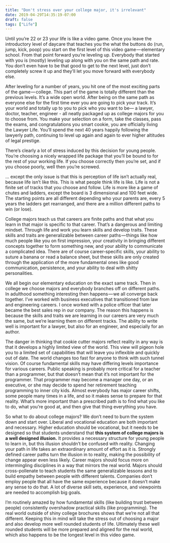 ```yaml
---
title: "Don't stress over your college major, it's irrelevant"
date: 2019-04-29T14:35:19-07:00
draft: false
tags: ["Life"]
---
```


Until you’re 22 or 23 your life is like a video game. Once you leave the introductory level of daycare that teaches you the what the buttons do (run, jump, kick, poop) you start on the first level of this video game — elementary school. From that point forward you’re leveling up. Everybody that started with you is (mostly) leveling up along with you on the same path and rate. You don’t even have to be that good to get to the next level, just don’t completely screw it up and they’ll let you move forward with everybody else.

After leveling for a number of years, you hit one of the most exciting parts of the game — college. This part of the game is totally different than the previous levels. It’s a wide open world. After being on the same path as everyone else for the first time ever you are going to pick your track. It’s your world and totally up to you to pick who you want to be— a lawyer, doctor, teacher, engineer - all neatly packaged up as college majors for you to choose from. You make your selection on a form, take the classes, pass the exams, and congratulations you smart cookie, you are officially living the Lawyer Life. You’ll spend the next 40 years happily following the lawyerly path, continuing to level up again and again to ever higher altitudes of legal prestige.

There’s clearly a lot of stress induced by this decision for young people. You’re choosing a nicely wrapped life package that you’ll be bound to for the rest of your working life. If you choose correctly then you’re set, and if you choose poorly, well then you’re screwed.

… except the only issue is that this is perception of life isn’t actually real, because life isn’t like this. This is what people think life is like. Life is not a finite set of tracks that you choose and follow. Life is more like a game of chutes and ladders, except the board is 3 dimensional and 100 feet wide. The starting points are all different depending who your parents are, every 5 years the ladders get rearranged, and there are a million different paths to win (or lose).

College majors teach us that careers are finite paths and that what you learn in that major is specific to that career. That’s a dangerous and limiting mindset. Through life and work you learn skills and develop traits. These skills and traits are generalizable between career paths — things like how much people like you on first impression, your creativity in bringing different concepts together to form something new, and your ability to communicate a complicated idea. There are of course career-specific skills, your ability to suture a banana or read a balance sheet, but these skills are only created through the application of the more fundamental ones like good communication, persistence, and your ability to deal with shitty personalities.

We all begin our elementary education on the exact same track. Then in college we choose majors and everybody branches off on different paths. In adulthood something interesting then happens — we all converge back together. I’ve worked with business executives that transitioned from law and engineering careers. I once worked with a police officer that later became the best sales rep in our company. The reason this happens is because the skills and traits we are learning in our careers are very much the same, but we’re learning them on different tracks. The ability to write well is important for a lawyer, but also for an engineer, and especially for an author.

The danger in thinking that cookie cutter majors reflect reality in any way is that it develops a highly limited view of the world. This view will pigeon hole you to a limited set of capabilities that will leave you inflexible and quickly out of date. The world changes too fast for anyone to think with such tunnel vision. Of course fundamental skills may have differing levels importance for various careers. Public speaking is probably more critical for a teacher than a programmer, but that doesn’t mean that it’s not important for the programmer. That programmer may become a manager one day, or an executive, or she may decide to spend her retirement teaching programming to inner city kids. Almost everybody has major career shifts, some people many times in a life, and so it makes sense to prepare for that reality. What’s more important than a prescribed path is to find what you like to do, what you’re good at, and then give that thing everything you have.

So what to do about college majors? We don’t need to burn the system down and start over. Liberal and vocational education are both important and necessary. Higher education should be vocational, but it needs to be designed so that students understand that **this system of college majors is a well designed illusion.** It provides a necessary structure for young people to learn in, but this illusion shouldn’t be confused with reality. Changing your path in life takes an extraordinary amount of effort as it is. Strongly defined career paths turn the illusion in to reality, making the possibility of change appear even less likely. Career majors should focus more on intermingling disciplines in a way that mirrors the real world. Majors should cross-pollenate to teach students the same generalizable lessons and to build empathy between people with different talents. Companies don’t employ people that all have the same experience because it doesn’t make any sense to do that. A lot of diverse skill sets, experience, and viewpoints are needed to accomplish big goals.

I’m routinely amazed by how fundamental skills (like building trust between people) consistently overshadow practical skills (like programming). The real world outside of shiny college brochures shows that we’re not all that different. Keeping this in mind will take the stress out of choosing a major and also develop more well rounded students of life. Ultimately these well rounded students will be more prepared and aligned for the real world, which also happens to be the longest level in this video game.


